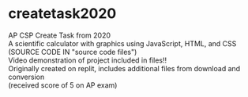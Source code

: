 # createtask2020
 AP CSP Create Task from 2020  
 A scientific calculator with graphics using JavaScript, HTML, and CSS (SOURCE CODE IN "source code files")  
 Video demonstration of project included in files!!  
 Originally created on replit, includes additional files from download and conversion  
 (received score of 5 on AP exam)
